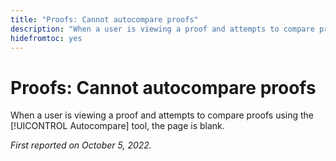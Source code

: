 ```yaml
---
title: "Proofs: Cannot autocompare proofs"
description: "When a user is viewing a proof and attempts to compare proofs using the Autocompare tool, the page is blank."
hidefromtoc: yes
---
```


# Proofs: Cannot autocompare proofs

<!--This issue is on both the WF and WFP TOCs-->

When a user is viewing a proof and attempts to compare proofs using the [!UICONTROL Autocompare] tool, the page is blank.

_First reported on October 5, 2022._

